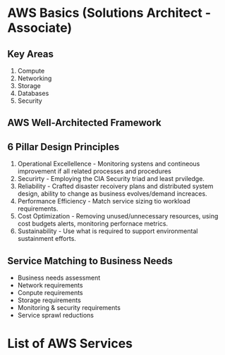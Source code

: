 # AWS Basics (Solutions Architect  -Associate)

## Key Areas
1. Compute
2. Networking
3. Storage
4. Databases 
5. Security 

## AWS Well-Architected Framework

## 6 Pillar Design Principles
1. Operational Excellellence - Monitoring systens and contineous improvement if all related processes and procedures
2. Securirty - Employing the CIA Security triad and least prviledge.
3. Reliability - Crafted disaster recoivery plans and distributed system design, ability to change as business evolves/demand increaces.
4. Performance Efficiency - Match service sizing tio workload requirements. 
5. Cost Optimization - Removing unused/unnecessary resources, using cost budgets alerts, monitoring perfornace metrics. 
6. Sustainability - Use what is required to support environmental sustainment efforts. 


## Service Matching to Business Needs
- Business needs assessment
- Network requirements
- Conpute requirements
- Storage requirements
- Monitoring & security requirements
- Service sprawl reductions


# List of AWS Services

    
    

